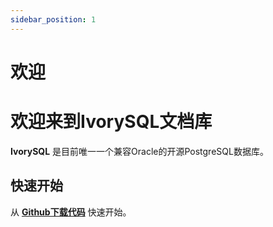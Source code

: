 ```yaml
---
sidebar_position: 1
---
```


# 欢迎

# 欢迎来到IvorySQL文档库

**IvorySQL** 是目前唯一一个兼容Oracle的开源PostgreSQL数据库。


## 快速开始

从 [**Github下载代码**](https://github.com/IvorySQL/IvorySQL) 快速开始。
